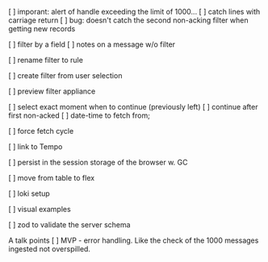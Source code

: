 [ ] imporant: alert of handle exceeding the limit of 1000...
[ ] catch lines with carriage return
[ ] bug: doesn't catch the second non-acking filter when getting new records

[ ] filter by a field
[ ] notes on a message w/o filter

[ ] rename filter to rule

[ ] create filter from user selection 

[ ] preview filter appliance


[ ] select exact moment when to continue (previously left)
[ ] continue after first non-acked
[ ] date-time to fetch from;

[ ] force fetch cycle

[ ] link to Tempo

[ ] persist in the session storage of the browser w. GC

[ ] move from table to flex

[ ] loki setup

[ ] visual examples

[ ] zod to validate the server schema


A talk points
[ ] MVP - error handling. Like the check of the 1000 messages ingested not overspilled.